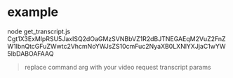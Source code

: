 # example

node get_transcript.js Cgt1X3ExMlpRSU5JaxISQ2dOaGMzSVNBbVZ1R2dBJTNEGAEqM2VuZ2FnZW1lbnQtcGFuZWwtc2VhcmNoYWJsZS10cmFuc2NyaXB0LXNlYXJjaC1wYW5lbDABOAFAAQ

> replace command arg with your video request transcript params
